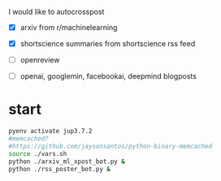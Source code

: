 I would like to autocrosspost
- [x] arxiv from r/machinelearning
- [x] shortscience summaries from shortscience rss feed
- [ ] openreview
- [ ] openai, googlemin, facebookai, deepmind blogposts


# start

```sh
pyenv activate jup3.7.2
#memcached?
#https://github.com/jaysonsantos/python-binary-memcached
source ./vars.sh
python ./arxiv_ml_xpost_bot.py &
python ./rss_poster_bot.py &
```

